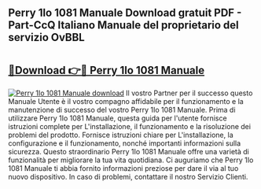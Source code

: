 ## Perry 1Io 1081 Manuale Download gratuit PDF - Part-CcQ Italiano Manuale del proprietario del servizio OvBBL

# <h2><a href="http://dfd3rp.blite.top/?on=Perry+1Io+1081+Manuale">🔗Download 👉🔴 Perry 1Io 1081 Manuale</a></h2>

[![Perry 1Io 1081 Manuale download](https://i.imgur.com/lujVjoI.png)](http://dfd3rp.blite.top/?on=Perry+1Io+1081+Manuale)
Il vostro Partner per il successo questo Manuale Utente è il vostro compagno affidabile per il funzionamento e la manutenzione di successo del vostro Perry 1Io 1081 Manuale. Prima di utilizzare Perry 1Io 1081 Manuale, questa guida per l'utente fornisce istruzioni complete per L'installazione, il funzionamento e la risoluzione dei problemi del prodotto. Fornisce istruzioni chiare per L'installazione, la configurazione e il funzionamento, nonché importanti informazioni sulla sicurezza. Questo straordinario Perry 1Io 1081 Manuale offre una varietà di funzionalità per migliorare la tua vita quotidiana. Ci auguriamo che Perry 1Io 1081 Manuale ti abbia fornito informazioni preziose per dare il via al tuo nuovo dispositivo. In caso di problemi, contattare il nostro Servizio Clienti.
